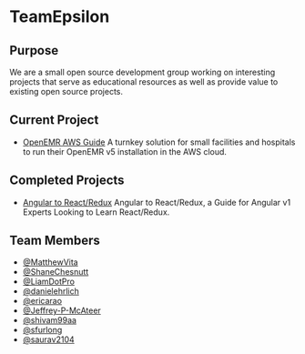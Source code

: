 # TeamEpsilon

## Purpose

We are a small open source development group working on interesting projects that serve as educational resources as well as provide value to existing open source projects.

## Current Project

- [OpenEMR AWS Guide](https://github.com/GoTeamEpsilon/OpenEMR-AWS-Guide) A turnkey solution for small facilities and hospitals to run their OpenEMR v5 installation in the AWS cloud.

## Completed Projects

- [Angular to React/Redux](https://github.com/GoTeamEpsilon/angular-to-react-redux) Angular to React/Redux, a Guide for Angular v1 Experts Looking to Learn React/Redux.

## Team Members
- [@MatthewVita](https://github.com/matthewvita)
- [@ShaneChesnutt](https://github.com/shanechesnutt)
- [@LiamDotPro](https://github.com/LiamDotPro)
- [@danielehrlich](https://github.com/danielehrlich)
- [@ericarao](https://github.com/ericarao)
- [@Jeffrey-P-McAteer](https://github.com/Jeffrey-P-McAteer)
- [@shivam99aa](https://github.com/shivam99aa)
- [@sfurlong](https://github.com/sfurlong)
- [@saurav2104](https://github.com/saurav2104)
